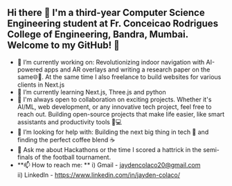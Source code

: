 ## Hi there 👋 I'm a third-year Computer Science Engineering student at Fr. Conceicao Rodrigues College of Engineering, Bandra, Mumbai. Welcome to my GitHub! 🚀
- 🔭 I’m currently working on: Revolutionizing indoor navigation with AI-powered apps and AR overlays  and writing a research paper on the same🌐📍. At the same time I also freelance to build websites for various clients in Next.js
- 🌱 I’m currently learning Next.js, Three.js and python
- 👯 I'm always open to collaboration on exciting projects. Whether it's AI/ML, web development, or any innovative tech project, feel free to reach out.  Building open-source projects that make life easier, like smart assistants and productivity tools 🌟💻
- 🤔 I’m looking for help with: Building the next big thing in tech 🚀 and finding the perfect coffee blend ☕
- 💬 Ask me about Hackathons or the time I scored a hattrick in the semi-finals of the football tournament.
- **📫 How to reach me:  **
 i) Gmail    - jaydencolaco20@gmail.com  
ii) LinkedIn - https://www.linkedin.com/in/jayden-colaco/  


<!--
**jaydencolaco/jaydencolaco** is a ✨ _special_ ✨ repository because its `README.md` (this file) appears on your GitHub profile.

Here are some ideas to get you started:


-->
